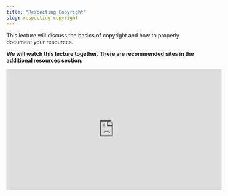 ```yaml
---
title: "Respecting Copyright"
slug: respecting-copyright
---
```


This lecture will discuss the basics of copyright and how to properly document your resources.

**We will watch this lecture together. There are recommended sites in the additional resources section.**

<iframe width="560" height="315" src="https://www.youtube.com/embed/XdXAgTHRulM" frameborder="0" allowfullscreen></iframe>